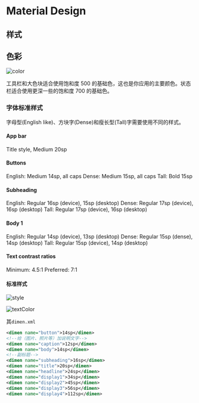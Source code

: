 # Material Design

## 样式

## 色彩

![color](https://i.imgur.com/PRWCB7T.png)

工具栏和大色块适合使用饱和度 500 的基础色，这也是你应用的主要颜色。状态栏适合使用更深一些的饱和度 700 的基础色。

### 字体标准样式

字母型(English like)、方块字(Dense)和瘦长型(Tall)字需要使用不同的样式。

#### App bar

Title style, Medium 20sp

#### Buttons

English: Medium 14sp, all caps
Dense: Medium 15sp, all caps
Tall: Bold 15sp

#### Subheading

English: Regular 16sp (device), 15sp (desktop)
Dense: Regular 17sp (device), 16sp (desktop)
Tall: Regular 17sp (device), 16sp (desktop)

#### Body 1

English: Regular 14sp (device), 13sp (desktop)
Dense: Regular 15sp (dense), 14sp (desktop)
Tall: Regular 15sp (device), 14sp (desktop)

#### Text contrast ratios

Minimum: 4.5:1
Preferred: 7:1

#### 标准样式

![style](https://i.imgur.com/p7bZ3q4.png)

![textColor](https://i.imgur.com/VVqrxqU.png)

其`dimen.xml`

```xml
<dimen name="button">14sp</dimen>
<!--给（图片、照片等）加说明文字-->
<dimen name="caption">12sp</dimen>
<dimen name="body">14sp</dimen>
<!--副标题-->
<dimen name="subheading">16sp</dimen>
<dimen name="title">20sp</dimen>
<dimen name="headline">24sp</dimen>
<dimen name="display1">34sp</dimen>
<dimen name="display2">45sp</dimen>
<dimen name="display3">56sp</dimen>
<dimen name="display4">112sp</dimen>
```